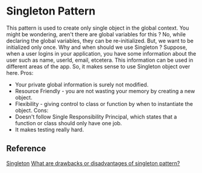 # Singleton Pattern
This pattern is used to create only single object in the global context. You might be wondering, aren't there are global variables for this ?
No, while declaring the global variables, they can be re-initialized. But, we want to be initialized only once.
Why and when should we use Singleton ?
Suppose, when a user logins in your application, you have some information about the user such as name, userId, email, etcetera. This information can be used in different areas of the app.
So, it makes sense to use Singleton object over here.
Pros:
- Your private global information is surely not modified.
- Resource Friendly - you are not wasting your memory by creating a new object.
- Flexibility - giving control to class or function by when to instantiate the object.
Cons:
- Doesn't follow Single Responsibility Principal, which states that a function or class should only have one job.
- It makes testing really hard.

## Reference

[Singleton](https://refactoring.guru/design-patterns/singleton)
[What are drawbacks or disadvantages of singleton pattern?](https://stackoverflow.com/questions/137975/what-are-drawbacks-or-disadvantages-of-singleton-pattern)
